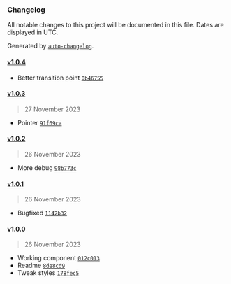 ### Changelog

All notable changes to this project will be documented in this file. Dates are displayed in UTC.

Generated by [`auto-changelog`](https://github.com/CookPete/auto-changelog).

#### [v1.0.4](https://github.com/ddamato/vari-bio/compare/v1.0.3...v1.0.4)

- Better transition point [`0b46755`](https://github.com/ddamato/vari-bio/commit/0b4675517c7f91478df3aa3e1d63e7b89c21c9df)

#### [v1.0.3](https://github.com/ddamato/vari-bio/compare/v1.0.2...v1.0.3)

> 27 November 2023

- Pointer [`91f69ca`](https://github.com/ddamato/vari-bio/commit/91f69cae7b4d485c1acd382222b4096f4ef022a1)

#### [v1.0.2](https://github.com/ddamato/vari-bio/compare/v1.0.1...v1.0.2)

> 26 November 2023

- More debug [`98b773c`](https://github.com/ddamato/vari-bio/commit/98b773cc089b9824e0c815085b34299ac476392c)

#### [v1.0.1](https://github.com/ddamato/vari-bio/compare/v1.0.0...v1.0.1)

> 26 November 2023

- Bugfixed [`1142b32`](https://github.com/ddamato/vari-bio/commit/1142b32cb5fd8c647b32f6d17add4d792bc2fa6d)

#### v1.0.0

> 26 November 2023

- Working component [`012c013`](https://github.com/ddamato/vari-bio/commit/012c013ee838191849d83c3f2df4f732f5facb49)
- Readme [`8de8cd9`](https://github.com/ddamato/vari-bio/commit/8de8cd9b527b4ce49855e5eb24e457c7d1fb6390)
- Tweak styles [`178fec5`](https://github.com/ddamato/vari-bio/commit/178fec58d1db4ac8719f3996b49718abb2012160)
